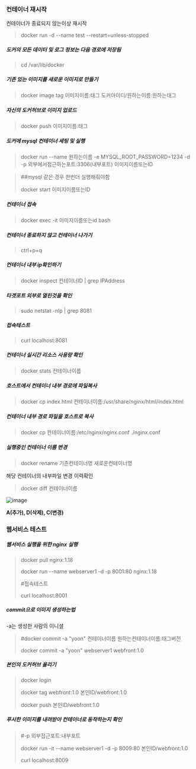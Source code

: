 ### 컨테이너 재시작
컨테이너가 종료되지 않는이상 재시작
> docker run -d --name test --restart=unless-stopped

##### 도커의 모든 데이터 및 로그 정보는 다음 경로에 저장됨

> cd /var/lib/docker

##### 기존 있는 이미지를 새로운 이미지로 만들기

> docker image tag 이미지이름:태그 도커아이디/원하는이름:원하는태그

##### 자신의 도커허브로 이미지 업로드

> docker push 이미지이름:태그

##### 도커에 mysql 컨테이너 세팅 및 실행

> docker run --name 원하는이름 -e MYSQL_ROOT_PASSWORD=1234 -d -p 외부에서접근하는포트:3306(내부포트) 이미지이름또는ID

> ##mysql 같은 경우 한번더 실행해줘야함
>
> docker start 이미지이름또는ID

##### 컨테이너 접속

> docker exec -it 이미지이름또는id bash

##### 컨테이너 종료하지 않고 컨테이너 나가기

> ctrl+p+q

##### 컨테이너 내부 ip확인하기

> docker inspect 컨테이너ID | grep IPAddress



##### 타겟포트 외부로 열린것을 확인

> sudo netstat -nlp | grep 8081

##### 접속테스트

> curl localhost:8081

##### 컨테이너 실시간 리소스  사용량 확인

> docker stats 컨테이너이름

##### 호스트에서 컨테이너 내부 경로에 파일복사

> docker cp index.html 컨테이너이름:/usr/share/nginx/html/index.html

##### 컨테이너 내부 경로 파일을 호스트로 복사

> docker cp 컨테이너이름:/etc/nginx/nginx.conf ./nginx.conf



##### 실행중인 컨테이너 이름 변경

> docker rename 기존컨테이너명 새로운컨테이너명

해당 컨테이너의 내부파일 변경 이력확인

> docker diff 컨테이너이름

![image](https://user-images.githubusercontent.com/57785267/186119657-9c819a7e-81ba-4916-acf8-d39fe9e2de41.png)

**A(추가), D(삭제), C(변경)**





### 웹서비스 테스트

##### 웹서비스 실행을 위한 nginx 실행

> docker pull nginx:1.18
>
> docker run --name webserver1 -d -p 8001:80 nginx:1.18
>
> #접속테스트
>
> curl localhost:8001



##### commit으로 이미지 생성하는법

-a는 생성한 사람의 이니셜

> #docker commit -a "yoon" 컨테이너이름 원하는컨테이너이름:태그버전
>
> docker commit -a "yoon" webserver1 webfront:1.0

##### 본인의 도커허브 올리기

> docker login
>
> docker tag webfront:1.0 본인ID/webfront:1.0
>
> docker push 본인ID/webfront:1.0

##### 푸시한 이미지를 내려받아 컨테이너로 동작하는지 확인

> #-p 외부접근포트:내부포트
>
> docker run -it --name webserver1 -d -p 8009:80 본인ID/webfront:1.0
>
> curl localhost:8009



